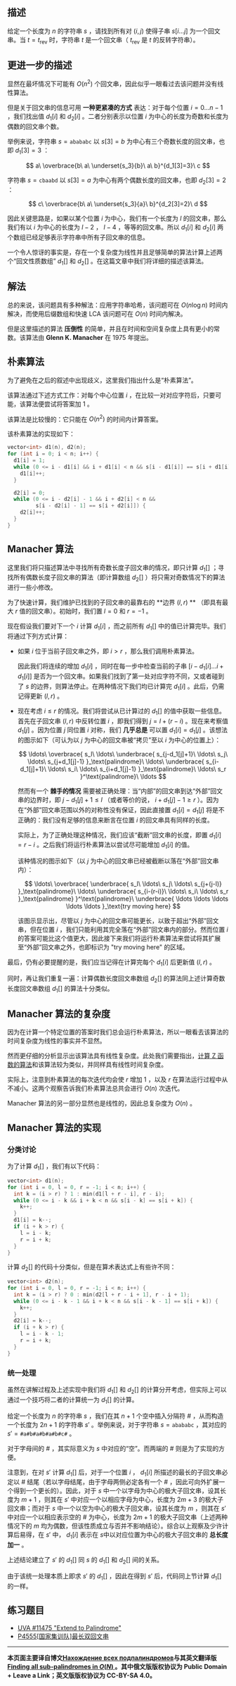 ## 描述

给定一个长度为 $n$ 的字符串 $s$ ，请找到所有对 $(i, j)$ 使得子串 $s[i \dots j]$ 为一个回文串。当 $t = t_{\text{rev}}$ 时，字符串 $t$ 是一个回文串（ $t_{\text{rev}}$ 是 $t$ 的反转字符串）。

## 更进一步的描述

显然在最坏情况下可能有 $O(n^2)$ 个回文串，因此似乎一眼看过去该问题并没有线性算法。

但是关于回文串的信息可用 **一种更紧凑的方式** 表达：对于每个位置 $i = 0 \dots n - 1$ ，我们找出值 $d_1[i]$ 和 $d_2[i]$ 。二者分别表示以位置 $i$ 为中心的长度为奇数和长度为偶数的回文串个数。

举例来说，字符串 $s = \mathtt{abababc}$ 以 $s[3] = b$ 为中心有三个奇数长度的回文串，也即 $d_1[3] = 3$ ：

$$
a\ \overbrace{b\ a\ \underset{s_3}{b}\ a\ b}^{d_1[3]=3}\ c
$$

字符串 $s = \mathtt{cbaabd}$ 以 $s[3] = a$ 为中心有两个偶数长度的回文串，也即 $d_2[3] = 2$ ：

$$
c\ \overbrace{b\ a\ \underset{s_3}{a}\ b}^{d_2[3]=2}\ d
$$

因此关键思路是，如果以某个位置 $i$ 为中心，我们有一个长度为 $l$ 的回文串，那么我们有以 $i$ 为中心的长度为 $l - 2$ ， $l - 4$ ，等等的回文串。所以 $d_1[i]$ 和 $d_2[i]$ 两个数组已经足够表示字符串中所有子回文串的信息。

一个令人惊讶的事实是，存在一个复杂度为线性并且足够简单的算法计算上述两个“回文性质数组” $d_1[]$ 和 $d_2[]$ 。在这篇文章中我们将详细的描述该算法。

## 解法

总的来说，该问题具有多种解法：应用字符串哈希，该问题可在 $O(n \log n)$ 时间内解决，而使用后缀数组和快速 LCA 该问题可在 $O(n)$ 时间内解决。

但是这里描述的算法 **压倒性** 的简单，并且在时间和空间复杂度上具有更小的常数。该算法由 **Glenn K. Manacher** 在 1975 年提出。

## 朴素算法

为了避免在之后的叙述中出现歧义，这里我们指出什么是“朴素算法”。

该算法通过下述方式工作：对每个中心位置 $i$ ，在比较一对对应字符后，只要可能，该算法便尝试将答案加 $1$ 。

该算法是比较慢的：它只能在 $O(n^2)$ 的时间内计算答案。

该朴素算法的实现如下：

```cpp
vector<int> d1(n), d2(n);
for (int i = 0; i < n; i++) {
  d1[i] = 1;
  while (0 <= i - d1[i] && i + d1[i] < n && s[i - d1[i]] == s[i + d1[i]]) {
    d1[i]++;
  }

  d2[i] = 0;
  while (0 <= i - d2[i] - 1 && i + d2[i] < n &&
         s[i - d2[i] - 1] == s[i + d2[i]]) {
    d2[i]++;
  }
}
```

## Manacher 算法

这里我们将只描述算法中寻找所有奇数长度子回文串的情况，即只计算 $d_1[]$ ；寻找所有偶数长度子回文串的算法（即计算数组 $d_2[]$ ）将只需对奇数情况下的算法进行一些小修改。

为了快速计算，我们维护已找到的子回文串的最靠右的 **边界 $(l, r)$ ** （即具有最大 $r$ 值的回文串）。初始时，我们置 $l = 0$ 和 $r = -1$ 。

现在假设我们要对下一个 $i$ 计算 $d_1[i]$ ，而之前所有 $d_1[]$ 中的值已计算完毕。我们将通过下列方式计算：

-   如果 $i$ 位于当前子回文串之外，即 $i > r$ ，那么我们调用朴素算法。

    因此我们将连续的增加 $d_1[i]$ ，同时在每一步中检查当前的子串 $[i - d_1[i] \dots i + d_1[i]]$ 是否为一个回文串。如果我们找到了第一处对应字符不同，又或者碰到了 $s$ 的边界，则算法停止。在两种情况下我们均已计算完 $d_1[i]$ 。此后，仍需记得更新 $(l, r)$ 。

-   现在考虑 $i \le r$ 的情况。我们将尝试从已计算过的 $d_1[]$ 的值中获取一些信息。首先在子回文串 $(l, r)$ 中反转位置 $i$ ，即我们得到 $j = l + (r - i)$ 。现在来考察值 $d_1[j]$ 。因为位置 $j$ 同位置 $i$ 对称，我们 **几乎总是** 可以置 $d_1[i] = d_1[j]$ 。该想法的图示如下（可认为以 $j$ 为中心的回文串被“拷贝”至以 $i$ 为中心的位置上）：

    $$
    \ldots\
    \overbrace{
        s_l\ \ldots\
        \underbrace{
            s_{j-d_1[j]+1}\ \ldots\ s_j\ \ldots\ s_{j+d_1[j]-1}
        }_\text{palindrome}\
        \ldots\
        \underbrace{
            s_{i-d_1[j]+1}\ \ldots\ s_i\ \ldots\ s_{i+d_1[j]-1}
        }_\text{palindrome}\
        \ldots\ s_r
    }^\text{palindrome}\
    \ldots
    $$

    然而有一个 **棘手的情况** 需要被正确处理：当“内部”的回文串到达“外部”回文串的边界时，即 $j - d_1[j] + 1 \le l$ （或者等价的说， $i + d_1[j] - 1 \ge r$ ）。因为在“外部”回文串范围以外的对称性没有保证，因此直接置 $d_1[i] = d_1[j]$ 将是不正确的：我们没有足够的信息来断言在位置 $i$ 的回文串具有同样的长度。

    实际上，为了正确处理这种情况，我们应该“截断”回文串的长度，即置 $d_1[i] = r - i$ 。之后我们将运行朴素算法以尝试尽可能增加 $d_1[i]$ 的值。

    该种情况的图示如下（以 $j$ 为中心的回文串已经被截断以落在“外部”回文串内）：

    $$
    \ldots\
    \overbrace{
        \underbrace{
            s_l\ \ldots\ s_j\ \ldots\ s_{j+(j-l)}
        }_\text{palindrome}\
        \ldots\
        \underbrace{
            s_{i-(r-i)}\ \ldots\ s_i\ \ldots\ s_r
        }_\text{palindrome}
    }^\text{palindrome}\
    \underbrace{
        \ldots \ldots \ldots \ldots \ldots
    }_\text{try moving here}
    $$

    该图示显示出，尽管以 $j$ 为中心的回文串可能更长，以致于超出“外部”回文串，但在位置 $i$ ，我们只能利用其完全落在“外部”回文串内的部分。然而位置 $i$ 的答案可能比这个值更大，因此接下来我们将运行朴素算法来尝试将其扩展至“外部”回文串之外，也即标识为 "try moving here" 的区域。

最后，仍有必要提醒的是，我们应当记得在计算完每个 $d_1[i]$ 后更新值 $(l, r)$ 。

同时，再让我们重复一遍：计算偶数长度回文串数组 $d_2[]$ 的算法同上述计算奇数长度回文串数组 $d_1[]$ 的算法十分类似。

## Manacher 算法的复杂度

因为在计算一个特定位置的答案时我们总会运行朴素算法，所以一眼看去该算法的时间复杂度为线性的事实并不显然。

然而更仔细的分析显示出该算法具有线性复杂度。此处我们需要指出，[计算 Z 函数的算法](z-function.md)和该算法较为类似，并同样具有线性时间复杂度。

实际上，注意到朴素算法的每次迭代均会使 $r$ 增加 $1$ ，以及 $r$ 在算法运行过程中从不减小。这两个观察告诉我们朴素算法总共会进行 $O(n)$ 次迭代。

Manacher 算法的另一部分显然也是线性的，因此总复杂度为 $O(n)$ 。

## Manacher 算法的实现

### 分类讨论

为了计算 $d_1[]$ ，我们有以下代码：

```cpp
vector<int> d1(n);
for (int i = 0, l = 0, r = -1; i < n; i++) {
  int k = (i > r) ? 1 : min(d1[l + r - i], r - i);
  while (0 <= i - k && i + k < n && s[i - k] == s[i + k]) {
    k++;
  }
  d1[i] = k--;
  if (i + k > r) {
    l = i - k;
    r = i + k;
  }
}
```

计算 $d_2[]$ 的代码十分类似，但是在算术表达式上有些许不同：

```cpp
vector<int> d2(n);
for (int i = 0, l = 0, r = -1; i < n; i++) {
  int k = (i > r) ? 0 : min(d2[l + r - i + 1], r - i + 1);
  while (0 <= i - k - 1 && i + k < n && s[i - k - 1] == s[i + k]) {
    k++;
  }
  d2[i] = k--;
  if (i + k > r) {
    l = i - k - 1;
    r = i + k;
  }
}
```

### 统一处理

虽然在讲解过程及上述实现中我们将 $d_1[]$ 和 $d_2[]$ 的计算分开考虑，但实际上可以通过一个技巧将二者的计算统一为 $d_1[]$ 的计算。

给定一个长度为 $n$ 的字符串 $s$ ，我们在其 $n + 1$ 个空中插入分隔符 $\#$ ，从而构造一个长度为 $2n + 1$ 的字符串 $s'$ 。举例来说，对于字符串 $s = \mathtt{abababc}$ ，其对应的 $s' = \mathtt{\#a\#b\#a\#b\#a\#b\#c\#}$ 。

对于字母间的 $\#$ ，其实际意义为 $s$ 中对应的“空”。而两端的 $\#$ 则是为了实现的方便。

注意到，在对 $s'$ 计算 $d_1[]$ 后，对于一个位置 $i$ ， $d_1[i]$ 所描述的最长的子回文串必定以 $\#$ 结尾（若以字母结尾，由于字母两侧必定各有一个 $\#$ ，因此可向外扩展一个得到一个更长的）。因此，对于 $s$ 中一个以字母为中心的极大子回文串，设其长度为 $m + 1$ ，则其在 $s'$ 中对应一个以相应字母为中心，长度为 $2m + 3$ 的极大子回文串；而对于 $s$ 中一个以空为中心的极大子回文串，设其长度为 $m$ ，则其在 $s'$ 中对应一个以相应表示空的 $\#$ 为中心，长度为 $2m + 1$ 的极大子回文串（上述两种情况下的 $m$ 均为偶数，但该性质成立与否并不影响结论）。综合以上观察及少许计算后易得，在 $s'$ 中， $d_1[i]$ 表示在 $s​$ 中以对应位置为中心的极大子回文串的 **总长度加一** 。

上述结论建立了 $s'$ 的 $d_1[]$ 同 $s$ 的 $d_1[]$ 和 $d_2[]$ 间的关系。

由于该统一处理本质上即求 $s'$ 的 $d_1[]$ ，因此在得到 $s'$ 后，代码同上节计算 $d_1[]$ 的一样。

## 练习题目

-   [UVA #11475 "Extend to Palindrome"](https://uva.onlinejudge.org/index.php?option=com_onlinejudge&Itemid=8&page=show_problem&problem=2470)
-   [P4555\[国家集训队\]最长双回文串](https://www.luogu.org/problemnew/show/P4555)

* * *

 **本页面主要译自博文[Нахождение всех подпалиндромов](http://e-maxx.ru/algo/palindromes_count)与其英文翻译版[Finding all sub-palindromes in $O(N)$ ](https://cp-algorithms.com/string/manacher.html)。其中俄文版版权协议为 Public Domain + Leave a Link；英文版版权协议为 CC-BY-SA 4.0。**
